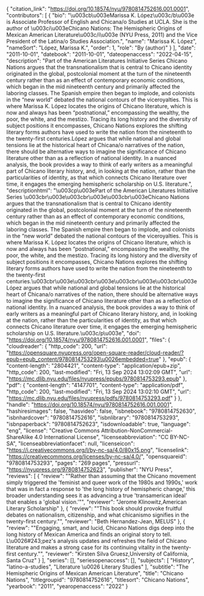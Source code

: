 {
   "citation_link": "https://doi.org/10.18574/nyu/9780814752616.001.0001",
   "contributors": [
     {
       "bio": "\u003cb\u003eMarissa K. López\u003c/b\u003e is Associate Professor of English and Chicana/o Studies at UCLA. She is the author of \u003ci\u003eChicano Nations: The Hemispheric Origins of Mexican American Literature\u003c/i\u003e (NYU Press, 2011) and the Vice President of the Latina/o Studies Association.",
       "name": "Marissa K. López",
       "nameSort": "López, Marissa K.",
       "order": 1,
       "role": "By (author)"
     }
   ],
   "date": "2011-10-01",
   "datebook": "2011-10-01",
   "dateopenaccess": "2022-04-15",
   "description": "Part of the American Literatures Initiative Series  Chicano Nations argues that the transnationalism that is central to Chicano identity originated in the global, postcolonial moment at the turn of the nineteenth century rather than as an effect of contemporary economic conditions, which began in the mid nineteenth century and primarily affected the laboring classes. The Spanish empire then began to implode, and colonists in the “new world” debated the national contours of the viceroyalties. This is where Marissa K. López locates the origins of Chicano literature, which is now and always has been “postnational,” encompassing the wealthy, the poor, the white, and the mestizo. Tracing its long history and the diversity of subject positions it encompasses, Chicano Nations explores the shifting literary forms authors have used to write the nation from the nineteenth to the twenty-first centuries.López argues that while national and global tensions lie at the historical heart of Chicana/o narratives of the nation, there should be alternative ways to imagine the significance of Chicano literature other than as a reflection of national identity. In a nuanced analysis, the book provides a way to think of early writers as a meaningful part of Chicano literary history, and, in looking at the nation, rather than the particularities of identity, as that which connects Chicano literature over time, it engages the emerging hemispheric scholarship on U.S. literature.",
   "descriptionhtml": "\u003cp\u003ePart of the American Literatures Initiative Series  \u003cbr\u003e\u003cbr\u003e\u003cbr\u003eChicano Nations argues that the transnationalism that is central to Chicano identity originated in the global, postcolonial moment at the turn of the nineteenth century rather than as an effect of contemporary economic conditions, which began in the mid nineteenth century and primarily affected the laboring classes. The Spanish empire then began to implode, and colonists in the “new world” debated the national contours of the viceroyalties. This is where Marissa K. López locates the origins of Chicano literature, which is now and always has been “postnational,” encompassing the wealthy, the poor, the white, and the mestizo. Tracing its long history and the diversity of subject positions it encompasses, Chicano Nations explores the shifting literary forms authors have used to write the nation from the nineteenth to the twenty-first centuries.\u003cbr\u003e\u003cbr\u003e\u003cbr\u003e\u003cbr\u003eLópez argues that while national and global tensions lie at the historical heart of Chicana/o narratives of the nation, there should be alternative ways to imagine the significance of Chicano literature other than as a reflection of national identity. In a nuanced analysis, the book provides a way to think of early writers as a meaningful part of Chicano literary history, and, in looking at the nation, rather than the particularities of identity, as that which connects Chicano literature over time, it engages the emerging hemispheric scholarship on U.S. literature.\u003c/p\u003e",
   "doi": "https://doi.org/10.18574/nyu/9780814752616.001.0001",
   "files": {
     "cloudreader": {
       "http_code": 200,
       "url": "https://opensquare.nyupress.org/open-square-reader/cloud-reader/?epub=epub_content/9780814753293\u0026embedded=true"
     },
     "epub": {
       "content-length": "2804421",
       "content-type": "application/epub+zip",
       "http_code": 200,
       "last-modified": "Fri, 13 Sep 2024 13:02:09 GMT",
       "url": "https://mc.dlib.nyu.edu/files/nyupress/epubs/9780814753293.epub"
     },
     "pdf": {
       "content-length": "4147701",
       "content-type": "application/pdf",
       "http_code": 200,
       "last-modified": "Fri, 13 Sep 2024 13:02:10 GMT",
       "url": "https://mc.dlib.nyu.edu/files/nyupress/pdfs/9780814753293.pdf"
     }
   },
   "handle": "https://doi.org/10.18574/nyu/9780814752616.001.0001",
   "hashiresimages": false,
   "hasvideo": false,
   "isbnebook": "9780814752630",
   "isbnhardcover": "9780814752616",
   "isbnlibrary": "9780814753293",
   "isbnpaperback": "9780814752623",
   "isdownloadable": true,
   "language": "eng",
   "license": "Creative Commons Attribution-NonCommercial-ShareAlike 4.0 International License",
   "licenseabbreviation": "CC BY-NC-SA",
   "licenseabbreviationfacet": null,
   "licenseicon": "https://i.creativecommons.org/l/by-nc-sa/4.0/80x15.png",
   "licenselink": "https://creativecommons.org/licenses/by-nc-sa/4.0/",
   "opensquareid": "9780814753293",
   "pages": "269 pages",
   "pressurl": "https://nyupress.org/9780814752623",
   "publisher": "NYU Press",
   "reviews": [
     {
       "review": "\"Rather than assuming that the Chicano movement simply triggered the 'feminist and queer work of the 1980s and 1990s,' work that was in fact a response to 'the long history of hemispheric change,' this broader understanding sees it as advancing a true 'transamerican ideal' that enables a 'global vision.'\"",
       "reviewer": "Jerome Klinowitz,American Literary Scholarship"
     },
     {
       "review": "\"This book should provoke fruitful debates on nationalism, citizenship, and what chicanismo signifies in the twenty-first century.\"",
       "reviewer": "Beth Hernandez-Jean, MELUS"
     },
     {
       "review": "\"Engaging, smart, and lucid, Chicano Nations digs deep into the long history of Mexican America and finds an original story to tell. L\u0026#243;pez's analysis updates and refreshes the field of Chicano literature and makes a strong case for its continuing vitality in the twenty-first century.\"",
       "reviewer": "Kirsten Silva Gruesz,University of California, Santa Cruz"
     }
   ],
   "series": [],
   "seriesopenaccess": [],
   "subjects": [
     "History",
     "latino-a-studies",
     "Literature \u0026 Literary Studies"
   ],
   "subtitle": "The Hemispheric Origins of Mexican American Literature",
   "title": "Chicano Nations",
   "titlegroupid": "9780814752616",
   "titlesort": "Chicano Nations",
   "yearbook": "2011",
   "yearopenaccess": "2022"
 }
